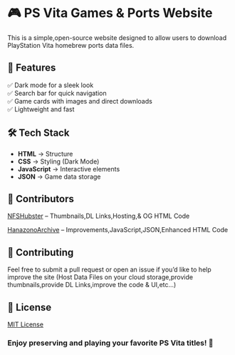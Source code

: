 # 🎮 PS Vita Games & Ports Website  

This is a simple,open-source website designed to allow users to download PlayStation Vita homebrew ports data files.

## 🚀 Features  
✅ Dark mode for a sleek look  
✅ Search bar for quick navigation  
✅ Game cards with images and direct downloads  
✅ Lightweight and fast  

## 🛠 Tech Stack  
- **HTML** → Structure  
- **CSS** → Styling (Dark Mode)  
- **JavaScript** → Interactive elements  
- **JSON** → Game data storage  

## 👥 Contributors
[NFSHubster](https://github.com/NFSHubster) – Thumbnails,DL Links,Hosting,& OG HTML Code

[HanazonoArchive](https://github.com/HanazonoArchive) – Improvements,JavaScript,JSON,Enhanced HTML Code

## 🤝 Contributing
Feel free to submit a pull request or open an issue if you’d like to help improve the site (Host Data Files on your cloud storage,provide thumbnails,provide DL Links,improve the code & UI,etc...)

## 📜 License
[MIT License](https://opensource.org/license/MIT)



### Enjoy preserving and playing your favorite PS Vita titles! 🚀
